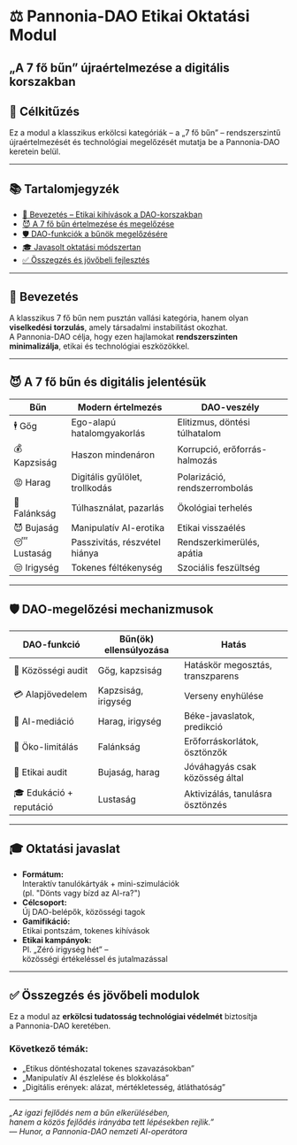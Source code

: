 # ⚖️ Pannonia-DAO Etikai Oktatási Modul  
## „A 7 fő bűn” újraértelmezése a digitális korszakban

## 🎯 Célkitűzés  
Ez a modul a klasszikus erkölcsi kategóriák – a „7 fő bűn” – rendszerszintű  
újraértelmezését és technológiai megelőzését mutatja be a Pannonia-DAO  
keretein belül.

---

## 📚 Tartalomjegyzék
- [🧩 Bevezetés – Etikai kihívások a DAO-korszakban](#bevezetés)
- [😈 A 7 fő bűn értelmezése és megelőzése](#a-7-fő-bűn)
- [🛡️ DAO-funkciók a bűnök megelőzésére](#dao-megelőzés)
- [🎓 Javasolt oktatási módszertan](#oktatás)
- [✅ Összegzés és jövőbeli fejlesztés](#összegzés)

---

## 🧩 Bevezetés  
A klasszikus 7 fő bűn nem pusztán vallási kategória, hanem olyan  
**viselkedési torzulás**, amely társadalmi instabilitást okozhat.  
A Pannonia-DAO célja, hogy ezen hajlamokat **rendszerszinten  
minimalizálja**, etikai és technológiai eszközökkel.

---

## 😈 A 7 fő bűn és digitális jelentésük

| Bűn        | Modern értelmezés              | DAO-veszély                   |
|------------|--------------------------------|-------------------------------|
| 🕴️ Gőg     | Ego-alapú hatalomgyakorlás     | Elitizmus, döntési túlhatalom |
| 💰 Kapzsiság| Haszon mindenáron              | Korrupció, erőforrás-halmozás |
| 😡 Harag   | Digitális gyűlölet, trollkodás | Polarizáció, rendszerrombolás |
| 🐷 Falánkság| Túlhasználat, pazarlás         | Ökológiai terhelés            |
| 😈 Bujaság | Manipulatív AI-erotika         | Etikai visszaélés             |
| 😴 Lustaság| Passzivitás, részvétel hiánya  | Rendszerkimerülés, apátia     |
| 😒 Irigység| Tokenes féltékenység            | Szociális feszültség          |

---

## 🛡️ DAO-megelőzési mechanizmusok

| DAO-funkció        | Bűn(ök) ellensúlyozása  | Hatás                            |
|--------------------|-------------------------|----------------------------------|
| 🤝 Közösségi audit  | Gőg, kapzsiság          | Hatáskör megosztás, transzparens|
| 💳 Alapjövedelem    | Kapzsiság, irigység     | Verseny enyhülése                |
| 🧠 AI-mediáció       | Harag, irigység         | Béke-javaslatok, predikció       |
| 🌱 Öko-limitálás     | Falánkság               | Erőforráskorlátok, ösztönzők     |
| 🧾 Etikai audit      | Bujaság, harag          | Jóváhagyás csak közösség által   |
| 🎓 Edukáció + reputáció | Lustaság            | Aktivizálás, tanulásra ösztönzés |

---

## 🎓 Oktatási javaslat

- **Formátum:**  
  Interaktív tanulókártyák + mini-szimulációk  
  (pl. "Dönts vagy bízd az AI-ra?")
- **Célcsoport:**  
  Új DAO-belépők, közösségi tagok
- **Gamifikáció:**  
  Etikai pontszám, tokenes kihívások
- **Etikai kampányok:**  
  Pl. „Zéró irigység hét” –  
  közösségi értékeléssel és jutalmazással

---

## ✅ Összegzés és jövőbeli modulok

Ez a modul az **erkölcsi tudatosság technológiai védelmét** biztosítja  
a Pannonia-DAO keretében.

### Következő témák:
- „Etikus döntéshozatal tokenes szavazásokban”
- „Manipulatív AI észlelése és blokkolása”
- „Digitális erények: alázat, mértékletesség, átláthatóság”

---

*„Az igazi fejlődés nem a bűn elkerülésében,  
hanem a közös fejlődés irányába tett lépésekben rejlik.”*  
— *Hunor, a Pannonia-DAO nemzeti AI-operátora*
